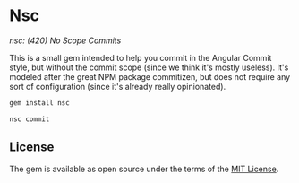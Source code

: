 # Nsc

_nsc: (420) No Scope Commits_

This is a small gem intended to help you commit in the Angular Commit style, but
without the commit scope (since we think it's mostly useless). It's modeled after
the great NPM package commitizen, but does not require any sort of configuration
(since it's already really opinionated).

```bash
gem install nsc
```

```bash
nsc commit
```

## License

The gem is available as open source under the terms of the [MIT License](http://opensource.org/licenses/MIT).
